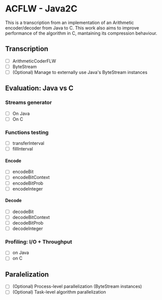 # ACFLW - Java2C
This is a transcription from an implementation of an Arithmetic encoder/decoder from Java to C. This work also aims to improve performance of the algorithm in C, mantaining its compression behaviour.
## Transcription
  - [ ] ArithmeticCoderFLW
  - [ ] ByteStream
  - [ ] \(Optional) Manage to externally use Java's ByteStream instances
## Evaluation: Java vs C
### Streams generator
  - [ ] On Java
  - [ ] On C
### Functions testing
  - [ ] transferInterval
  - [ ] fillInterval
#### Encode
  - [ ] encodeBit
  - [ ] encodeBitContext
  - [ ] encodeBitProb
  - [ ] encodeInteger
#### Decode
  - [ ] decodeBit
  - [ ] decodeBitContext
  - [ ] decodeBitProb
  - [ ] decodeInteger
### Profiling: I/O + Throughput
  - [ ] on Java
  - [ ] on C
## Paralelization
  - [ ] \(Optional) Process-level parallelization (ByteStream instances)
  - [ ] \(Optional) Task-level algorithm parallelization
